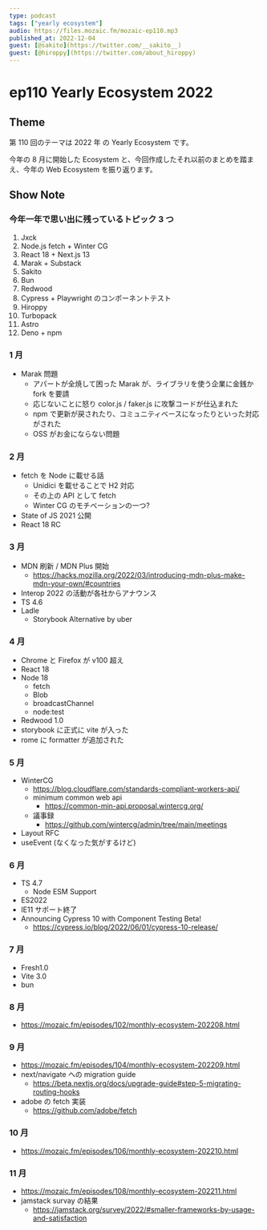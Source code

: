 ```yaml
---
type: podcast
tags: ["yearly ecosystem"]
audio: https://files.mozaic.fm/mozaic-ep110.mp3
published_at: 2022-12-04
guest: [@sakito](https://twitter.com/__sakito__)
guest: [@hiroppy](https://twitter.com/about_hiroppy)
---
```


# ep110 Yearly Ecosystem 2022

## Theme

第 110 回のテーマは 2022 年 の Yearly Ecosystem です。

今年の 8 月に開始した Ecosystem と、今回作成したそれ以前のまとめを踏まえ、今年の Web Ecosystem を振り返ります。


## Show Note

### 今年一年で思い出に残っているトピック 3 つ

1. Jxck
  1. Node.js fetch + Winter CG
  2. React 18 + Next.js 13
  3. Marak + Substack
2. Sakito
  1. Bun
  2. Redwood
  3. Cypress + Playwright のコンポーネントテスト
3. Hiroppy
  1. Turbopack
  2. Astro
  3. Deno + npm


### 1 月

- Marak 問題
  - アパートが全焼して困った Marak が、ライブラリを使う企業に金銭か fork を要請
  - 応じないことに怒り color.js / faker.js に攻撃コードが仕込まれた
  - npm で更新が戻されたり、コミュニティベースになったりといった対応がされた
  - OSS がお金にならない問題


### 2 月

- fetch を Node に載せる話
  - Unidici を載せることで H2 対応
  - その上の API として fetch
  - Winter CG のモチベーションの一つ?
- State of JS 2021 公開
- React 18 RC


### 3 月

- MDN 刷新 / MDN Plus 開始
  - https://hacks.mozilla.org/2022/03/introducing-mdn-plus-make-mdn-your-own/#countries
- Interop 2022 の活動が各社からアナウンス
- TS 4.6
- Ladle
  - Storybook Alternative by uber


### 4 月

- Chrome と Firefox が v100 超え
- React 18
- Node 18
  - fetch
  - Blob
  - broadcastChannel
  - node:test
- Redwood 1.0
- storybook に正式に vite が入った
- rome に formatter が追加された


### 5 月

- WinterCG
  - https://blog.cloudflare.com/standards-compliant-workers-api/
  - minimum common web api
    - https://common-min-api.proposal.wintercg.org/
  - 議事録
    - https://github.com/wintercg/admin/tree/main/meetings
- Layout RFC
- useEvent (なくなった気がするけど)


### 6 月

- TS 4.7
  - Node ESM Support
- ES2022
- IE11 サポート終了
- Announcing Cypress 10 with Component Testing Beta!
  - https://cypress.io/blog/2022/06/01/cypress-10-release/


### 7 月

- Fresh1.0
- Vite 3.0
- bun


### 8 月

- https://mozaic.fm/episodes/102/monthly-ecosystem-202208.html


### 9 月

- https://mozaic.fm/episodes/104/monthly-ecosystem-202209.html
- next/navigate への migration guide
  - https://beta.nextjs.org/docs/upgrade-guide#step-5-migrating-routing-hooks
- adobe の fetch 実装
  - https://github.com/adobe/fetch


### 10 月

- https://mozaic.fm/episodes/106/monthly-ecosystem-202210.html


### 11 月

- https://mozaic.fm/episodes/108/monthly-ecosystem-202211.html
- jamstack survay の結果
  - https://jamstack.org/survey/2022/#smaller-frameworks-by-usage-and-satisfaction
